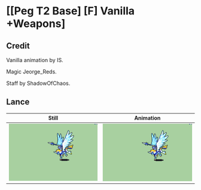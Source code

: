 # [\[Peg T2 Base\] \[F\] Vanilla +Weapons]

## Credit

Vanilla animation by IS.

Magic Jeorge_Reds.

Staff by ShadowOfChaos.
	
## Lance

| Still | Animation |
| :---: | :-------: |
| ![Lance still](./Lance_000.png) | ![Lance animation](./Lance.gif) |
